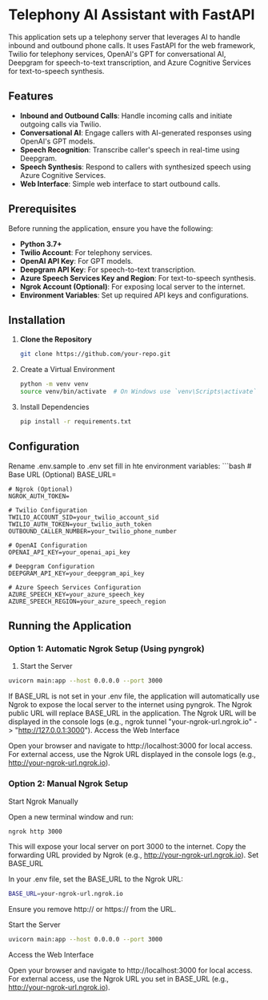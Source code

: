 
# Telephony AI Assistant with FastAPI

This application sets up a telephony server that leverages AI to handle inbound and outbound phone calls. It uses FastAPI for the web framework, Twilio for telephony services, OpenAI's GPT for conversational AI, Deepgram for speech-to-text transcription, and Azure Cognitive Services for text-to-speech synthesis.

## Features

- **Inbound and Outbound Calls**: Handle incoming calls and initiate outgoing calls via Twilio.
- **Conversational AI**: Engage callers with AI-generated responses using OpenAI's GPT models.
- **Speech Recognition**: Transcribe caller's speech in real-time using Deepgram.
- **Speech Synthesis**: Respond to callers with synthesized speech using Azure Cognitive Services.
- **Web Interface**: Simple web interface to start outbound calls.

## Prerequisites

Before running the application, ensure you have the following:

- **Python 3.7+**
- **Twilio Account**: For telephony services.
- **OpenAI API Key**: For GPT models.
- **Deepgram API Key**: For speech-to-text transcription.
- **Azure Speech Services Key and Region**: For text-to-speech synthesis.
- **Ngrok Account (Optional)**: For exposing local server to the internet.
- **Environment Variables**: Set up required API keys and configurations.

## Installation

1. **Clone the Repository**

    ```bash
    git clone https://github.com/your-repo.git

2. Create a Virtual Environment

    ```bash
    python -m venv venv
    source venv/bin/activate  # On Windows use `venv\Scripts\activate`

3. Install Dependencies
    ```bash
    pip install -r requirements.txt

## Configuration

Rename .env.sample to .env set fill in hte environment variables:
    ```bash
    # Base URL (Optional)
    BASE_URL=

    # Ngrok (Optional)
    NGROK_AUTH_TOKEN=

    # Twilio Configuration
    TWILIO_ACCOUNT_SID=your_twilio_account_sid
    TWILIO_AUTH_TOKEN=your_twilio_auth_token
    OUTBOUND_CALLER_NUMBER=your_twilio_phone_number

    # OpenAI Configuration
    OPENAI_API_KEY=your_openai_api_key

    # Deepgram Configuration
    DEEPGRAM_API_KEY=your_deepgram_api_key

    # Azure Speech Services Configuration
    AZURE_SPEECH_KEY=your_azure_speech_key
    AZURE_SPEECH_REGION=your_azure_speech_region


## Running the Application

### Option 1: Automatic Ngrok Setup (Using pyngrok)
1. Start the Server

```bash
uvicorn main:app --host 0.0.0.0 --port 3000
```
If BASE_URL is not set in your .env file, the application will automatically use Ngrok to expose the local server to the internet using pyngrok.
The Ngrok public URL will replace BASE_URL in the application.
The Ngrok URL will be displayed in the console logs (e.g., ngrok tunnel "your-ngrok-url.ngrok.io" -> "http://127.0.0.1:3000").
Access the Web Interface

Open your browser and navigate to http://localhost:3000 for local access.
For external access, use the Ngrok URL displayed in the console logs (e.g., http://your-ngrok-url.ngrok.io).

### Option 2: Manual Ngrok Setup
Start Ngrok Manually

Open a new terminal window and run:

```bash
ngrok http 3000
```
This will expose your local server on port 3000 to the internet.
Copy the forwarding URL provided by Ngrok (e.g., http://your-ngrok-url.ngrok.io).
Set BASE_URL

In your .env file, set the BASE_URL to the Ngrok URL:

```bash
BASE_URL=your-ngrok-url.ngrok.io
```
Ensure you remove http:// or https:// from the URL.

Start the Server

```bash
uvicorn main:app --host 0.0.0.0 --port 3000
```
Access the Web Interface

Open your browser and navigate to http://localhost:3000 for local access.
For external access, use the Ngrok URL you set in BASE_URL (e.g., http://your-ngrok-url.ngrok.io).

